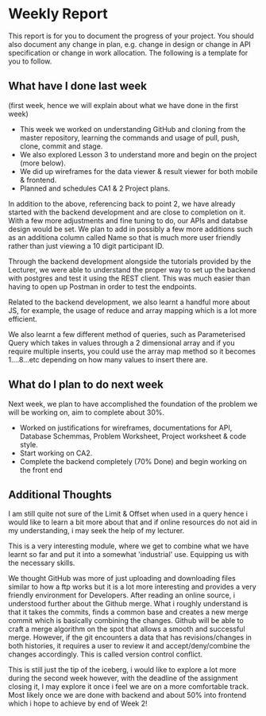 # Weekly Report

This report is for you to document the progress of your project. You should also document any change in plan, e.g. change in design or change in API specification or change in work allocation. The following is a template for you to follow.

## What have I done last week

(first week, hence we will explain about what we have done in the first week)
-   This week we worked on understanding GitHub and cloning from the master repository, learning the commands and  usage of pull, push, clone, commit and stage.
-   We also explored Lesson 3 to understand more and begin on the project (more below).
-   We did up wireframes for the data viewer & result viewer for both mobile & frontend.
-   Planned and schedules CA1 & 2 Project plans.

In addition to the above, referencing back to point 2, we have already started with the backend development and are close to completion on it. With a few more adjustments and fine tuning to do, our APIs and databse design would be set. We plan to add in possibly a few more additions such as an additiona column called Name so that is much more user friendly rather than just viewing a 10 digit participant ID.

Through the backend development alongside the tutorials provided by the Lecturer, we were able to understand the proper way to set up the backend with postgres and test it using the REST client. This was much easier than having to open up Postman in order to test the endpoints.

Related to the backend development, we also learnt a handful more about JS, for example, the usage of reduce and array mapping which is a lot more efficient.

We also learnt a few different method of queries, such as Parameterised Query which takes in values through a 2 dimensional array and if you require multiple inserts, you could use the array map method so it becomes $1....$8...etc depending on how many values to insert there are.

## What do I plan to do next week

Next week, we plan to have accomplished the foundation of the problem we will be working on, aim to complete about 30%.
-   Worked on justifications for wireframes, documentations for API, Database Schemmas, Problem Worksheet, Project worksheet & code style.
-   Start working on CA2.
-   Complete the backend completely (70% Done) and begin working on the front end

## Additional Thoughts

I am still quite not sure of the Limit & Offset when used in a query hence i would like to learn a bit more about that and if online resources do not aid in my understanding, i may seek the help of my lecturer.

This is a very interesting module, where we get to combine what we have learnt so far and put it into a somewhat 'industrial' use. Equipping us with the necessary skills.

We thought GitHub was more of just uploading and downloading files similar to how a ftp works but it is a lot more interesting and provides a very friendly environment for Developers. After reading an online source, i understood further about the Github merge. What i roughly understand is that it takes the commits, finds a common base and creates a new merge commit which is basically combining the changes. Github will be able to craft a merge algorithm on the spot that allows a smooth and successful merge. However, if the git encounters a data that has revisions/changes in both histories, it requires a user to review it and accept/deny/combine the changes accordingly. This is called version control conflict.

This is still just the tip of the iceberg, i would like to explore a lot more during the second week however, with the deadline of the assignment closing it, I may explore it once i feel we are on a more comfortable track. Most likely once we are done with backend and about 50% into frontend which i hope to achieve by end of Week 2!